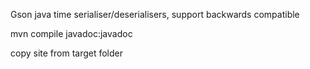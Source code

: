 Gson java time serialiser/deserialisers, support backwards compatible

mvn compile javadoc:javadoc

copy site from target folder
